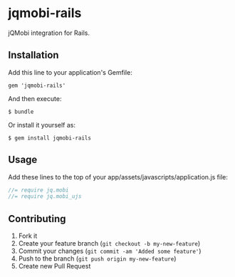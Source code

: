 # jqmobi-rails

jQMobi integration for Rails.

## Installation

Add this line to your application's Gemfile:

    gem 'jqmobi-rails'

And then execute:

    $ bundle

Or install it yourself as:

    $ gem install jqmobi-rails

## Usage

Add these lines to the top of your app/assets/javascripts/application.js file:

```javascript
//= require jq.mobi
//= require jq.mobi_ujs
```

## Contributing

1. Fork it
2. Create your feature branch (`git checkout -b my-new-feature`)
3. Commit your changes (`git commit -am 'Added some feature'`)
4. Push to the branch (`git push origin my-new-feature`)
5. Create new Pull Request
